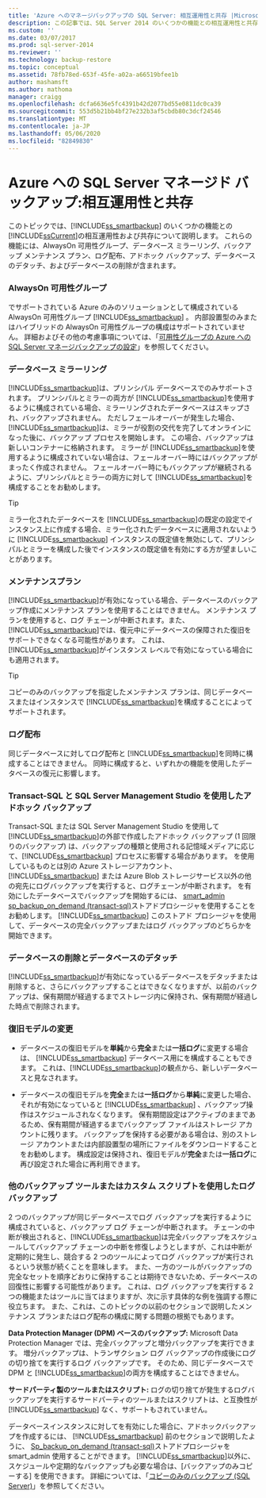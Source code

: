 ```yaml
---
title: 'Azure へのマネージバックアップの SQL Server: 相互運用性と共存 |Microsoft Docs'
description: この記事では、SQL Server 2014 のいくつかの機能との相互運用性と共存 Microsoft Azure の SQL Server 管理されたバックアップについて説明します。
ms.custom: ''
ms.date: 03/07/2017
ms.prod: sql-server-2014
ms.reviewer: ''
ms.technology: backup-restore
ms.topic: conceptual
ms.assetid: 78fb78ed-653f-45fe-a02a-a66519bfee1b
author: mashamsft
ms.author: mathoma
manager: craigg
ms.openlocfilehash: dcfa6636e5fc4391b42d2077bd55e0811dc0ca39
ms.sourcegitcommit: 553d5b21bb4bf27e232b3af5cbdb80c3dcf24546
ms.translationtype: MT
ms.contentlocale: ja-JP
ms.lasthandoff: 05/06/2020
ms.locfileid: "82849830"
---
```

# <a name="sql-server-managed-backup-to-azure-interoperability-and-coexistence"></a>Azure への SQL Server マネージド バックアップ:相互運用性と共存
  このトピックでは、[!INCLUDE[ss_smartbackup](../includes/ss-smartbackup-md.md)] のいくつかの機能との [!INCLUDE[ssCurrent](../includes/sscurrent-md.md)]の相互運用性および共存について説明します。 これらの機能には、AlwaysOn 可用性グループ、データベース ミラーリング、バックアップ メンテナンス プラン、ログ配布、アドホック バックアップ、データベースのデタッチ、およびデータベースの削除が含まれます。  
  
### <a name="alwayson-availability-groups"></a>AlwaysOn 可用性グループ  
 でサポートされている Azure のみのソリューションとして構成されている AlwaysOn 可用性グループ [!INCLUDE[ss_smartbackup](../includes/ss-smartbackup-md.md)] 。 内部設置型のみまたはハイブリッドの AlwaysOn 可用性グループの構成はサポートされていません。 詳細およびその他の考慮事項については、「[可用性グループの Azure への SQL Server マネージバックアップの設定](../../2014/database-engine/setting-up-sql-server-managed-backup-to-windows-azure-for-availability-groups.md)」を参照してください。  
  
### <a name="database-mirroring"></a>データベース ミラーリング  
 [!INCLUDE[ss_smartbackup](../includes/ss-smartbackup-md.md)]は、プリンシパル データベースでのみサポートされます。 プリンシパルとミラーの両方が [!INCLUDE[ss_smartbackup](../includes/ss-smartbackup-md.md)]を使用するように構成されている場合、ミラーリングされたデータベースはスキップされ、バックアップされません。 ただしフェールオーバーが発生した場合、[!INCLUDE[ss_smartbackup](../includes/ss-smartbackup-md.md)]は、ミラーが役割の交代を完了してオンラインになった後に、バックアップ プロセスを開始します。 この場合、バックアップは新しいコンテナーに格納されます。 ミラーが [!INCLUDE[ss_smartbackup](../includes/ss-smartbackup-md.md)]を使用するように構成されていない場合は、フェールオーバー時にはバックアップがまったく作成されません。 フェールオーバー時にもバックアップが継続されるように、プリンシパルとミラーの両方に対して [!INCLUDE[ss_smartbackup](../includes/ss-smartbackup-md.md)]を構成することをお勧めします。  
  
> [!TIP]  
>  ミラー化されたデータベースを [!INCLUDE[ss_smartbackup](../includes/ss-smartbackup-md.md)]の既定の設定でインスタンス上に作成する場合、ミラー化されたデータベースに適用されないように [!INCLUDE[ss_smartbackup](../includes/ss-smartbackup-md.md)] インスタンスの既定値を無効にして、プリンシパルとミラーを構成した後でインスタンスの既定値を有効にする方が望ましいことがあります。  
  
### <a name="maintenance-plan"></a>メンテナンスプラン  
 [!INCLUDE[ss_smartbackup](../includes/ss-smartbackup-md.md)]が有効になっている場合、データベースのバックアップ作成にメンテナンス プランを使用することはできません。 メンテナンス プランを使用すると、ログ チェーンが中断されます。また、[!INCLUDE[ss_smartbackup](../includes/ss-smartbackup-md.md)]では、復元中にデータベースの保障された復旧をサポートできなくなる可能性があります。 これは、[!INCLUDE[ss_smartbackup](../includes/ss-smartbackup-md.md)]がインスタンス レベルで有効になっている場合にも適用されます。  
  
> [!TIP]  
>  コピーのみのバックアップを指定したメンテナンス プランは、同じデータベースまたはインスタンスで [!INCLUDE[ss_smartbackup](../includes/ss-smartbackup-md.md)]を構成することによってサポートされます。  
  
### <a name="log-shipping"></a>ログ配布  
 同じデータベースに対してログ配布と [!INCLUDE[ss_smartbackup](../includes/ss-smartbackup-md.md)]を同時に構成することはできません。 同時に構成すると、いずれかの機能を使用したデータベースの復元に影響します。  
  
### <a name="ad-hoc-backups-using-transact-sql-and-sql-server-management-studio"></a>Transact-SQL と SQL Server Management Studio を使用したアドホック バックアップ  
 Transact-SQL または SQL Server Management Studio を使用して [!INCLUDE[ss_smartbackup](../includes/ss-smartbackup-md.md)]の外部で作成したアドホック バックアップ (1 回限りのバックアップ) は、バックアップの種類と使用される記憶域メディアに応じて、[!INCLUDE[ss_smartbackup](../includes/ss-smartbackup-md.md)] プロセスに影響する場合があります。 を使用しているものとは別の Azure ストレージアカウント、 [!INCLUDE[ss_smartbackup](../includes/ss-smartbackup-md.md)] または Azure Blob ストレージサービス以外の他の宛先にログバックアップを実行すると、ログチェーンが中断されます。 を有効にしたデータベースでバックアップを開始するには、 [smart_admin sp_backup_on_demand &#40;transact-sql&#41;](/sql/relational-databases/system-stored-procedures/managed-backup-sp-backup-on-demand-transact-sql)ストアドプロシージャを使用することをお勧めします。 [!INCLUDE[ss_smartbackup](../includes/ss-smartbackup-md.md)] このストアド プロシージャを使用して、データベースの完全バックアップまたはログ バックアップのどちらかを開始できます。  
  
### <a name="drop-database-and-detach-database"></a>データベースの削除とデータベースのデタッチ  
 [!INCLUDE[ss_smartbackup](../includes/ss-smartbackup-md.md)]が有効になっているデータベースをデタッチまたは削除すると、さらにバックアップすることはできなくなりますが、以前のバックアップは、保有期間が経過するまでストレージ内に保持され、保有期間が経過した時点で削除されます。  
  
### <a name="changes-to-recovery-model"></a>復旧モデルの変更  
  
-   データベースの復旧モデルを**単純**から**完全**または**一括ログ**に変更する場合は、 [!INCLUDE[ss_smartbackup](../includes/ss-smartbackup-md.md)] データベース用にを構成することもできます。 これは、[!INCLUDE[ss_smartbackup](../includes/ss-smartbackup-md.md)]の観点から、新しいデータベースと見なされます。  
  
-   データベースの復旧モデルを**完全**または**一括ログ**から**単純**に変更した場合、それが有効になっていると [!INCLUDE[ss_smartbackup](../includes/ss-smartbackup-md.md)] 、バックアップ操作はスケジュールされなくなります。 保有期間設定はアクティブのままであるため、保有期間が経過するまでバックアップ ファイルはストレージ アカウントに残ります。 バックアップを保持する必要がある場合は、別のストレージ アカウントまたは内部設置型の場所にファイルをダウンロードすることをお勧めします。 構成設定は保持され、復旧モデルが**完全**または**一括ログ**に再び設定された場合に再利用できます。  
  
### <a name="log-backups-using-other-backup-tools-or-custom-scripts"></a>他のバックアップ ツールまたはカスタム スクリプトを使用したログ バックアップ  
 2 つのバックアップが同じデータベースでログ バックアップを実行するように構成されていると、バックアップ ログ チェーンが中断されます。 チェーンの中断が検出されると、[!INCLUDE[ss_smartbackup](../includes/ss-smartbackup-md.md)]は完全バックアップをスケジュールしてバックアップ チェーンの中断を修復しようとしますが、これは中断が定期的に発生し、競合する 2 つのツールによってログ バックアップが実行されるという状態が続くことを意味します。 また、一方のツールがバックアップの完全なセットを順序どおりに保持することは期待できないため、データベースの回復性に影響する可能性があります。 これは、ログ バックアップを実行する 2 つの機能またはツールに当てはまりますが、次に示す具体的な例を強調する際に役立ちます。 また、これは、このトピックの以前のセクションで説明したメンテナンス プランまたはログ配布の構成に関する問題の根拠でもあります。  
  
 **Data Protection Manager (DPM) ベースのバックアップ:** Microsoft Data Protection Manager では、完全バックアップと増分バックアップを実行できます。 増分バックアップは、トランザクション ログ バックアップの作成後にログの切り捨てを実行するログ バックアップです。 そのため、同じデータベースで DPM と [!INCLUDE[ss_smartbackup](../includes/ss-smartbackup-md.md)]の両方を構成することはできません。  
  
 **サードパーティ製のツールまたはスクリプト:** ログの切り捨てが発生するログバックアップを実行するサードパーティのツールまたはスクリプトは、と互換性が [!INCLUDE[ss_smartbackup](../includes/ss-smartbackup-md.md)] なく、サポートもされていません。  
  
 データベースインスタンスに対してを有効にした場合に、アドホックバックアップを作成するには、 [!INCLUDE[ss_smartbackup](../includes/ss-smartbackup-md.md)] 前のセクションで説明したように、 [Sp_backup_on_demand &#40;transact-sql&#41;](/sql/relational-databases/system-stored-procedures/managed-backup-sp-backup-on-demand-transact-sql)ストアドプロシージャを smart_admin 使用することができます。 [!INCLUDE[ss_smartbackup](../includes/ss-smartbackup-md.md)]以外に、スケジュールや定期的なバックアップも必要な場合は、[バックアップのみコピーする] を使用できます。  詳細については、「[コピーのみのバックアップ &#40;SQL Server&#41;](../relational-databases/backup-restore/copy-only-backups-sql-server.md)」を参照してください。  
  
  
